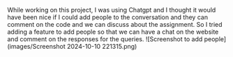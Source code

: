 While working on this project, I was using Chatgpt and I thought it would have been nice if I could add people to the conversation and they can comment on the code and we can discuss about the assignment.
So I tried adding a feature to add people so that we can have a chat on the website and comment on the responses for the queries.
![Screenshot to add people](images/Screenshot 2024-10-10 221315.png)

